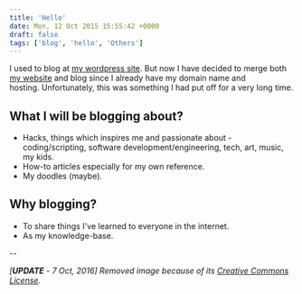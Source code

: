 ```yaml
---
title: 'Hello'
date: Mon, 12 Oct 2015 15:55:42 +0000
draft: false
tags: ['blog', 'hello', 'Others']
---
```


I used to blog at [my wordpress site](https://alvinsim.wordpress.com). But now I have decided to merge both [my website](http://www.alvinsim.com/main) and blog since I already have my domain name and hosting. Unfortunately, this was something I had put off for a very long time.

What I will be blogging about?
------------------------------

*   Hacks, things which inspires me and passionate about - coding/scripting, software development/engineering, tech, art, music, my kids.
*   How-to articles especially for my own reference.
*   My doodles (maybe).

Why blogging?
-------------

*   To share things I've learned to everyone in the internet.
*   As my knowledge-base.

\--

_\[**UPDATE** - 7 Oct, 2016\] Removed image because of its [Creative Commons License](https://creativecommons.org/licenses/by-nc-sa/2.0/)._